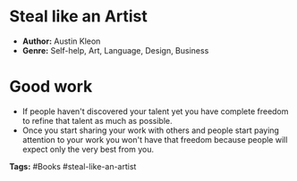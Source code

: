 # Steal like an Artist
- **Author:** Austin Kleon
- **Genre:** Self-help, Art, Language, Design, Business

# Good work
- If people haven't discovered your talent yet you have complete freedom to refine that talent as much as possible.
- Once you start sharing your work with others and people start paying attention to your work you won't have that freedom because people will expect only the very best from you.

**Tags:** #Books  #steal-like-an-artist